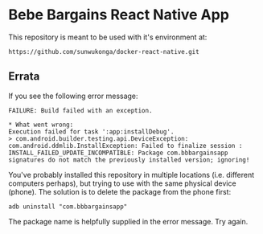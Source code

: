 # Bebe Bargains React Native App 

This repository is meant to be used with it's environment at:
```
https://github.com/sunwukonga/docker-react-native.git
```

## Errata

If you see the following error message:
```
FAILURE: Build failed with an exception.

* What went wrong:
Execution failed for task ':app:installDebug'.
> com.android.builder.testing.api.DeviceException: com.android.ddmlib.InstallException: Failed to finalize session : INSTALL_FAILED_UPDATE_INCOMPATIBLE: Package com.bbbargainsapp signatures do not match the previously installed version; ignoring!
```
You've probably installed this repository in multiple locations (i.e. different computers perhaps), but trying to use with the same physical device (phone). The solution is to delete the package from the phone first:
```
adb uninstall "com.bbbargainsapp"
```
The package name is helpfully supplied in the error message. Try again.
